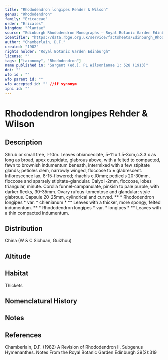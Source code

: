 ```yaml
---
title: "Rhododendron longipes Rehder & Wilson"
genus: "Rhododendron"
family: "Ericaceae"
order: "Ericales"
kingdom: "Plantae"
source: "Edinburgh Rhododendron Monographs – Royal Botanic Garden Edinburgh"
identifier: "https://data.rbge.org.uk/service/factsheets/Edinburgh_Rhododendron_Monographs.xhtml"
author: "Chamberlain, D.F."
created: "1982"
rights holder: "Royal Botanic Garden Edinburgh"
license: ""
tags: ["taxonomy", "Rhododendron"]
name published in: "Sargent (ed.), PL Wilsonianae 1: 528 (1913)"
doi: ""
wfo id : ""
wfo parent id: ""
wfo accepted id: "" //if synonym                      
ipni id: ""
---
```


                       

# Rhododendron longipes Rehder & Wilson

## Description
Shrub or small tree, l-10m. Leaves obianceolate, 5-11 x 1.5-3cm,c.3.3 x as long as broad, apex cuspidate, glabrous above, with a felted to compacted, fawn to brownish indumentum beneath, intermixed with a few stipitate glands; petioles clem, narrowly winged, floccose to ± glabrescent. Inflorescence lax, 8-15-flowered; rhachis c.lOmm; pedicels 20-30mm, floccose and sparsely stipitate-glandular. Calyx l-2mm, floccose, lobes triangular, minute. Corolla funnel-campanulate, pinkish to pale purple, with darker flecks, 30-35mm. Ovary rufous-tomentose and glandular; style glabrous. Capsule 20-25mm, cylindrical and curved. ** * Rhododendron longipes * var. * chienianum * ** Leaves with a thicker, more spongy, felted indumentum. ** * Rhododendron longipes * var. * longipes * ** Leaves with a thin compacted indumentum.

## Distribution
China (W & C Sichuan, Guizhou)

## Altitude


## Habitat
Thickets

## Nomenclatural History

                       
## Notes


## References

Chamberlain, D.F. (1982) A Revision of Rhododendron II. Subgenus Hymenanthes. Notes From the Royal Botanic Garden Edinburgh 39(2):319
